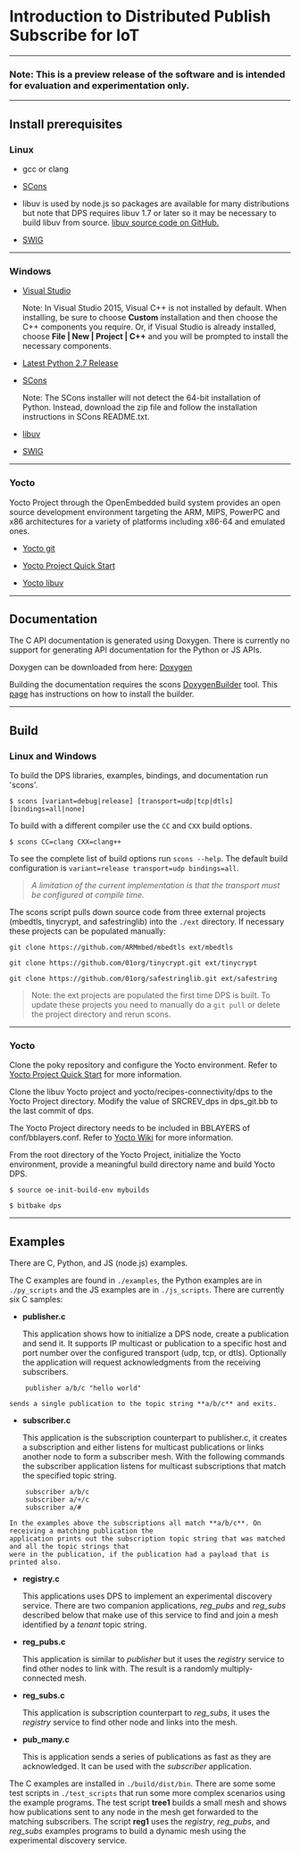 # Introduction to Distributed Publish Subscribe for IoT

***

### Note: This is a preview release of the software and is intended for evaluation and experimentation only.

***

## Install prerequisites


### Linux

- gcc or clang

- [SCons](http://scons.org/pages/download.html)

- libuv is used by node.js so packages are available for many distributions
but note that DPS requires libuv 1.7 or later so it may be necessary to build
libuv from source. [libuv source code on GitHub.](https://github.com/libuv)

- [SWIG](http://www.swig.org/download.html)

---

### Windows
- [Visual Studio](https://www.visualstudio.com/downloads/)

  Note: In Visual Studio 2015, Visual C++ is not installed by default.
  When installing, be sure to choose <strong>Custom</strong>
  installation and then choose the C++ components you require. Or, if
  Visual Studio is already installed, choose <strong>File | New |
  Project | C++</strong> and you will be prompted to install the
  necessary components.

- [Latest Python 2.7 Release](https://www.python.org/downloads/windows/)

- [SCons](http://scons.org/pages/download.html)

  Note: The SCons installer will not detect the 64-bit installation of
  Python.  Instead, download the zip file and follow the installation
  instructions in SCons README.txt.

- [libuv](http://dist.libuv.org/dist/)

- [SWIG](http://www.swig.org/download.html)

---

### Yocto
Yocto Project through the OpenEmbedded build system provides an open source development environment
targeting the ARM, MIPS, PowerPC and x86 architectures for a variety of platforms
including x86-64 and emulated ones.

- [Yocto git](https://git.yoctoproject.org/)

- [Yocto Project Quick Start](http://www.yoctoproject.org/docs/1.8/yocto-project-qs/yocto-project-qs.html)

- [Yocto libuv](https://layers.openembedded.org/layerindex/recipe/32082/)

---

## Documentation

The C API documentation is generated using Doxygen. There is currently no support for generating API documentation for the Python or JS APIs.

Doxygen can be downloaded from here: [Doxygen](http://www.stack.nl/~dimitri/doxygen/download.html)

Building the documentation requires the scons [DoxygenBuilder](https://bitbucket.org/scons/scons/wiki/DoxygenBuilder) tool.  This [page](https://bitbucket.org/scons/scons/wiki/ToolsIndex) has instructions on how to install the builder.

---
## Build

### Linux and Windows
To build the DPS libraries, examples, bindings, and documentation run 'scons'.

`$ scons [variant=debug|release] [transport=udp|tcp|dtls] [bindings=all|none]`

To build with a different compiler use the `CC` and `CXX` build options.

`$ scons CC=clang CXX=clang++`

To see the complete list of build options run `scons --help`.  The default build configuration is
`variant=release transport=udp bindings=all`.

> *A limitation of the current implementation is that the transport must be configured at compile time.*

The scons script pulls down source code from three external projects (mbedtls, tinycrypt, and safestringlib)
into the `./ext` directory. If necessary these projects can be populated manually:

`git clone https://github.com/ARMmbed/mbedtls ext/mbedtls`

`git clone https://github.com/01org/tinycrypt.git ext/tinycrypt`

`git clone https://github.com/01org/safestringlib.git ext/safestring`

> Note: the ext projects are populated the first time DPS is built. To update these projects you need to manually do a `git pull` or delete the project directory and rerun scons.

---

### Yocto
Clone the poky repository and configure the Yocto environment.
Refer to [Yocto Project Quick Start](http://www.yoctoproject.org/docs/1.8/yocto-project-qs/yocto-project-qs.html) for more information.

Clone the libuv Yocto project and yocto/recipes-connectivity/dps to the Yocto Project directory.
Modify the value of SRCREV_dps in dps_git.bb to the last commit of dps.

The Yocto Project directory needs to be included in BBLAYERS of conf/bblayers.conf.
Refer to [Yocto Wiki](https://wiki.yoctoproject.org/wiki/How_do_I) for more information.

From the root directory of the Yocto Project, initialize the Yocto environment, provide a meaningful build directory name and build Yocto DPS.

`$ source oe-init-build-env mybuilds`

`$ bitbake dps`

---

## Examples

There are C, Python, and JS (node.js) examples.

The C examples are found in `./examples`, the Python examples are in `./py_scripts` and the JS examples are in `./js_scripts`.
There are currently six C samples:

- **publisher.c**

    This application shows how to initialize a DPS node, create a publication and send it.
    It supports IP multicast or publication to a specific host and port number over the configured
    transport (udp, tcp, or dtls). Optionally the application will request acknowledgments
    from the receiving subscribers.
~~~~
    publisher a/b/c "hello world"
~~~~
    sends a single publication to the topic string **a/b/c** and exits.
- **subscriber.c**

    This application is the subscription counterpart to publisher.c, it creates a subscription and
    either listens for multicast publications or links another node to form a subscriber mesh. With the following
    commands the subscriber application listens for multicast subscriptions that match the specified topic
    string.
~~~~
    subscriber a/b/c
    subscriber a/+/c
    subscriber a/#
~~~~
    In the examples above the subscriptions all match **a/b/c**. On receiving a matching publication the
    application prints out the subscription topic string that was matched and all the topic strings that
    were in the publication, if the publication had a payload that is printed also.
- **registry.c**

    This applications uses DPS to implement an experimental discovery service. There are two
    companion applications, *reg_pubs* and *reg_subs* described below that make use of this service
    to find and join a mesh identified by a *tenant*  topic string.
- **reg_pubs.c**

    This application is similar to *publisher* but it uses the *registry* service to find other nodes to
    link with. The result is a randomly multiply-connected mesh.
- **reg_subs.c**

    This application is subscription counterpart to *reg_subs*, it uses the *registry* service to
    find other node and links into the mesh.
- **pub_many.c**

    This is application sends a series of publications as fast as they are acknowledged.
    It can be used with the *subscriber* application.

The C examples are installed in `./build/dist/bin`. There are some some test scripts in
`./test_scripts` that run some more complex scenarios using the example programs.
The test script **tree1** builds a small mesh and shows how publications sent to
any node in the mesh get forwarded to the matching subscribers.
The script **reg1** uses the *registry*, *reg_pubs*, and *reg_subs* examples programs
to build a dynamic mesh using the experimental discovery service.



